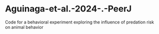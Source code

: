 # Aguinaga-et-al.-2024-.-PeerJ
Code for a behavioral experiment exploring the influence of predation risk on animal behavior
